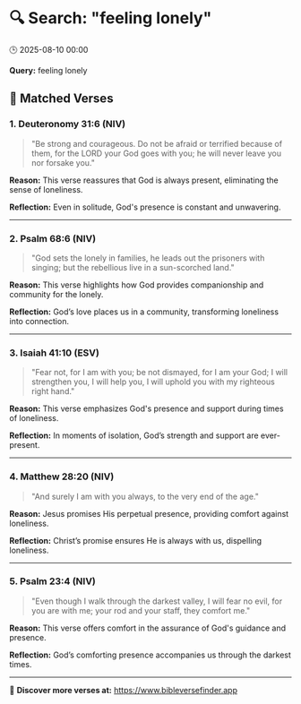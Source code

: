 # 🔍 Search: "feeling lonely"
🕒 2025-08-10 00:00

**Query:** feeling lonely

## 📖 Matched Verses

### 1. Deuteronomy 31:6 (NIV)
> "Be strong and courageous. Do not be afraid or terrified because of them, for the LORD your God goes with you; he will never leave you nor forsake you."

**Reason:** This verse reassures that God is always present, eliminating the sense of loneliness.

**Reflection:** Even in solitude, God's presence is constant and unwavering.

---

### 2. Psalm 68:6 (NIV)
> "God sets the lonely in families, he leads out the prisoners with singing; but the rebellious live in a sun-scorched land."

**Reason:** This verse highlights how God provides companionship and community for the lonely.

**Reflection:** God’s love places us in a community, transforming loneliness into connection.

---

### 3. Isaiah 41:10 (ESV)
> "Fear not, for I am with you; be not dismayed, for I am your God; I will strengthen you, I will help you, I will uphold you with my righteous right hand."

**Reason:** This verse emphasizes God's presence and support during times of loneliness.

**Reflection:** In moments of isolation, God’s strength and support are ever-present.

---

### 4. Matthew 28:20 (NIV)
> "And surely I am with you always, to the very end of the age."

**Reason:** Jesus promises His perpetual presence, providing comfort against loneliness.

**Reflection:** Christ’s promise ensures He is always with us, dispelling loneliness.

---

### 5. Psalm 23:4 (NIV)
> "Even though I walk through the darkest valley, I will fear no evil, for you are with me; your rod and your staff, they comfort me."

**Reason:** This verse offers comfort in the assurance of God's guidance and presence.

**Reflection:** God’s comforting presence accompanies us through the darkest times.

---

🔗 **Discover more verses at:** https://www.bibleversefinder.app

